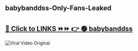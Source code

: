 
 ## babybanddss-Only-Fans-Leaked

# <h2><a href="https://clipsfans.com/babybanddss&ref=git">🔗 Click to LINKS ⏩⏩ 👉 🟢 babybanddss </a></h2>

<a href="https://clipsfans.com/babybanddss&ref=git" rel="nofollow" data-target="animated-image.originalLink"><img src="https://i.ibb.co.com/xMMVF88/686577567.gif" alt="Viral Video Original" style="max-width: 100%; display: inline-block;" data-target="animated-image.originalImage"></a>
